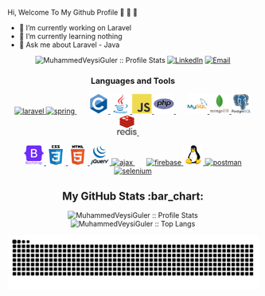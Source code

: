 Hi, Welcome To My Github Profile 👋 👋 👋

- 🔭 I’m currently working on Laravel
- 🌱 I’m currently learning nothing
- 💬 Ask me about Laravel - Java

<p align="center">
<img src="https://komarev.com/ghpvc/?username=MuhammedVeysiGuler&color=0E06B4" alt="MuhammedVeysiGuler :: Profile Stats"></a>
<a href="https://www.linkedin.com/in/MuhammedVeysiGuler/" target="_blank"><img alt="LinkedIn" src="https://img.shields.io/badge/LinkedIn-@muhammedveysiguler-064E01?style=flat&logo=linkedin"></a>
<a href="mailto:mveysioffical@gmail.com"><img alt="Email" src="https://img.shields.io/badge/Email-mveysioffical@gmail.com-470043?style=flat&logo=gmail"></a>
</p>

<h3 align="center">Languages and Tools</h3>
<p align="center">
  <div align="center">
  <!-- Frameworkler -->
  <a href="https://laravel.com/" target="_blank">
    <img src="https://laravel.com/img/logomark.min.svg" alt="laravel" width="40" height="40"/>
  </a> 
  <a href="https://spring.io/" target="_blank" rel="noreferrer">
    <img src="https://www.vectorlogo.zone/logos/springio/springio-icon.svg" alt="spring" width="40" height="40"/>
  </a>
  &nbsp;&nbsp;&nbsp;&nbsp;&nbsp;
  
  <!-- Programlama Dilleri -->
  <a href="https://www.cprogramming.com/" target="_blank">
    <img src="https://raw.githubusercontent.com/devicons/devicon/master/icons/c/c-original.svg" alt="c" width="40" height="40"/>
  </a> 
  <a href="https://www.java.com" target="_blank">
    <img src="https://raw.githubusercontent.com/devicons/devicon/master/icons/java/java-original.svg" alt="java" width="40" height="40"/>
  </a> 
  <a href="https://developer.mozilla.org/en-US/docs/Web/JavaScript" target="_blank">
    <img src="https://raw.githubusercontent.com/devicons/devicon/master/icons/javascript/javascript-original.svg" alt="javascript" width="40" height="40"/>
  </a> 
  <a href="https://www.php.net" target="_blank">
    <img src="https://raw.githubusercontent.com/devicons/devicon/master/icons/php/php-original.svg" alt="php" width="40" height="40"/>
  </a>
  &nbsp;&nbsp;&nbsp;&nbsp;&nbsp;

  <!-- Veritabanları -->
  <a href="https://www.mysql.com/" target="_blank">
    <img src="https://raw.githubusercontent.com/devicons/devicon/master/icons/mysql/mysql-original-wordmark.svg" alt="mysql" width="40" height="40"/>
  </a> 
  <a href="https://www.mongodb.com/" target="_blank">
    <img src="https://raw.githubusercontent.com/devicons/devicon/master/icons/mongodb/mongodb-original-wordmark.svg" alt="mongodb" width="40" height="40"/>
  </a> 
  <a href="https://www.postgresql.org" target="_blank">
    <img src="https://raw.githubusercontent.com/devicons/devicon/master/icons/postgresql/postgresql-original-wordmark.svg" alt="postgresql" width="40" height="40"/>
  </a> 
  <a href="https://redis.io" target="_blank">
    <img src="https://raw.githubusercontent.com/devicons/devicon/master/icons/redis/redis-original-wordmark.svg" alt="redis" width="40" height="40"/>
  </a> 
  &nbsp;&nbsp;&nbsp;&nbsp;&nbsp;
</div>
<br>
<div align="center">
  <!-- Frontend Teknolojileri -->
  <a href="https://getbootstrap.com" target="_blank">
    <img src="https://raw.githubusercontent.com/devicons/devicon/master/icons/bootstrap/bootstrap-plain-wordmark.svg" alt="bootstrap" width="40" height="40"/>
  </a> 
  <a href="https://www.w3schools.com/css/" target="_blank">
    <img src="https://raw.githubusercontent.com/devicons/devicon/master/icons/css3/css3-original-wordmark.svg" alt="css3" width="40" height="40"/>
  </a> 
  <a href="https://www.w3.org/html/" target="_blank">
    <img src="https://raw.githubusercontent.com/devicons/devicon/master/icons/html5/html5-original-wordmark.svg" alt="html5" width="40" height="40"/>
  </a> 
  <a href="https://jquery.com/" target="_blank">
    <img src="https://raw.githubusercontent.com/devicons/devicon/master/icons/jquery/jquery-original-wordmark.svg" alt="jquery" width="40" height="40"/>
  </a> 
  <a href="https://developer.mozilla.org/en-US/docs/Web/API/Fetch_API" target="_blank">
    <img src="https://upload.wikimedia.org/wikipedia/commons/thumb/a/a1/AJAX_logo_by_gengns.svg/796px-AJAX_logo_by_gengns.svg.png" alt="ajax" width="40" height="40"/>
  </a>
  &nbsp;&nbsp;&nbsp;&nbsp;&nbsp;

  <!-- Araçlar & Diğer Teknolojiler -->
  <a href="https://firebase.google.com/" target="_blank">
    <img src="https://www.vectorlogo.zone/logos/firebase/firebase-icon.svg" alt="firebase" width="40" height="40"/>
  </a> 
  <a href="https://www.linux.org/" target="_blank">
    <img src="https://raw.githubusercontent.com/devicons/devicon/master/icons/linux/linux-original.svg" alt="linux" width="40" height="40"/>
  </a> 
  <a href="https://postman.com" target="_blank">
    <img src="https://www.vectorlogo.zone/logos/getpostman/getpostman-icon.svg" alt="postman" width="40" height="40"/>
  </a>
  <a href="https://www.selenium.dev" target="_blank">
    <img src="https://raw.githubusercontent.com/detain/svg-logos/780f25886640cef088af994181646db2f6b1a3f8/svg/selenium-logo.svg" alt="selenium" width="40" height="40"/>
  </a> 
  </div>
</p>

<h2 align="center">My GitHub Stats :bar_chart:</h2>
<p align="center">
  <img src="https://github-readme-stats-muhammedveysigulers-projects.vercel.app/api?username=MuhammedVeysiGuler&show_icons=true&theme=radical&count_private=true" alt="MuhammedVeysiGuler :: Profile Stats" />
  <img src="https://github-readme-stats-muhammedveysigulers-projects.vercel.app/api/top-langs/?username=MuhammedVeysiGuler&theme=radical&layout=compact&count_private=true&langs_count=8" alt="MuhammedVeysiGuler :: Top Langs" />
</p>


<div  align="center">
<picture>
  <source media="(prefers-color-scheme: dark)" srcset="https://github.com/MuhammedVeysiGuler/MuhammedVeysiGuler/blob/output/github-contribution-grid-snake-dark.svg" />
  <source media="(prefers-color-scheme: light)" srcset="https://github.com/MuhammedVeysiGuler/MuhammedVeysiGuler/blob/output/github-contribution-grid-snake.svg" />
  <img alt="github-snake" src="https://github.com/MuhammedVeysiGuler/MuhammedVeysiGuler/blob/output/github-contribution-grid-snake.svg" />
</picture>
</div>
